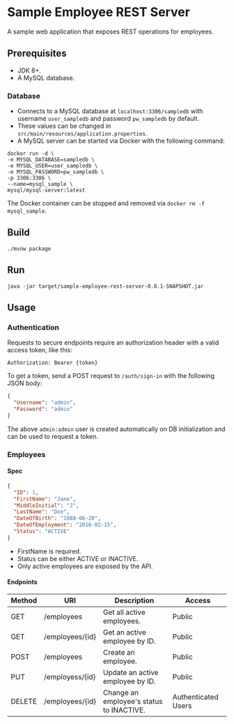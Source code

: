 # Sample Employee REST Server

A sample web application that exposes REST operations for employees.

## Prerequisites

- JDK 8+.
- A MySQL database.

### Database

- Connects to a MySQL database at `localhost:3306/sampledb` with username `user_sampledb` and password `pw_sampledb` by default.
- These values can be changed in `src/main/resources/application.properties`.
- A MySQL server can be started via Docker with the following command:

```
docker run -d \
-e MYSQL_DATABASE=sampledb \
-e MYSQL_USER=user_sampledb \
-e MYSQL_PASSWORD=pw_sampledb \
-p 3306:3306 \
--name=mysql_sample \
mysql/mysql-server:latest
```

The Docker container can be stopped and removed via `docker rm -f mysql_sample`.

## Build

`./mvnw package`

## Run

`java -jar target/sample-employee-rest-server-0.0.1-SNAPSHOT.jar`

## Usage

### Authentication

Requests to secure endpoints require an authorization header with a valid access token, like this:

`Authorization: Bearer {token}`

To get a token, send a POST request to `/auth/sign-in` with the following JSON body:

```json
{
  "Username": "admin",
  "Password": "admin"
}
```

The above `admin:admin` user is created automatically on DB initialization and can be used to request a token.

### Employees

#### Spec

```json
{
  "ID": 1,
  "FirstName": "Jane",
  "MiddleInitial": "J",
  "LastName": "Doe",
  "DateOfBirth": "1988-06-20",
  "DateOfEmployment": "2016-02-15",
  "Status": "ACTIVE"
}
```

- FirstName is required.
- Status can be either ACTIVE or INACTIVE.
- Only active employees are exposed by the API.

#### Endpoints

| Method | URI             | Description                              | Access              |
|--------|-----------------|------------------------------------------|---------------------|
| GET    | /employees      | Get all active employees.                | Public              |
| GET    | /employees/{id} | Get an active employee by ID.            | Public              |
| POST   | /employees      | Create an employee.                      | Public              |
| PUT    | /employess/{id} | Update an active employee by ID.         | Public              |
| DELETE | /employees/{id} | Change an employee's status to INACTIVE. | Authenticated Users |

